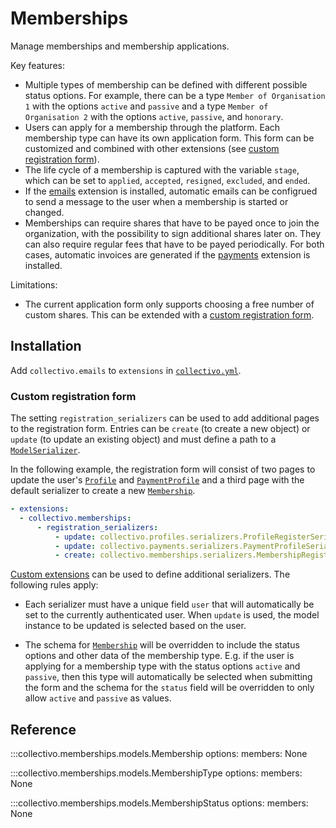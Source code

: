 # Memberships

Manage memberships and membership applications.

Key features:

- Multiple types of membership can be defined with different possible status options. For example, there can be a type `Member of Organisation 1` with the options `active` and `passive` and a type `Member of Organisation 2` with the options `active`, `passive`, and `honorary`.
- Users can apply for a membership through the platform. Each membership type can have its own application form. This form can be customized and combined with other extensions (see [custom registration form](#custom-registration-form)).
- The life cycle of a membership is captured with the variable `stage`, which can be set to `applied`, `accepted`, `resigned`, `excluded`, and `ended`.
- If the [emails](emails.md) extension is installed, automatic emails can be configrued to send a message to the user when a membership is started or changed.
- Memberships can require shares that have to be payed once to join the organization, with the possibility to sign additional shares later on. They can also require regular fees that have to be payed periodically. For both cases, automatic invoices are generated if the [payments](payments.md) extension is installed.

Limitations:

- The current application form only supports choosing a free number of custom shares. This can be extended with a [custom registration form](#custom-registration-form).

## Installation

Add `collectivo.emails` to `extensions` in [`collectivo.yml`](../reference.md#settings).

### Custom registration form

The setting `registration_serializers` can be used to add additional pages to the registration form. Entries can be `create` (to create a new object) or `update` (to update an existing object) and must define a path to a [`ModelSerializer`](https://www.django-rest-framework.org/api-guide/serializers/).

In the following example, the registration form will consist of two pages to update the user's [`Profile`](profiles.md) and [`PaymentProfile`](payments.md) and a third page with the default serializer to create a new [`Membership`](#collectivo.memberships.models.Membership).

```yaml title="collectivo.yml"
- extensions:
  - collectivo.memberships:
      - registration_serializers:
          - update: collectivo.profiles.serializers.ProfileRegisterSerializer
          - update: collectivo.payments.serializers.PaymentProfileSerializer
          - create: collectivo.memberships.serializers.MembershipRegisterSerializer
```

[Custom extensions](../development.md#backend-extensions) can be used to define additional serializers. The following rules apply:

- Each serializer must have a unique field `user` that will automatically be set to the currently authenticated user. When `update` is used, the model instance to be updated is selected based on the user.

- The schema for [`Membership`](#collectivo.memberships.models.Membership) will be overridden to include the status options and other data of the membership type. E.g. if the user is applying for a membership type with the status options `active` and `passive`, then this type will automatically be selected when submitting the form and the schema for the `status` field will be overridden to only allow `active` and `passive` as values.

## Reference

:::collectivo.memberships.models.Membership
    options:
        members: None

:::collectivo.memberships.models.MembershipType
    options:
        members: None

:::collectivo.memberships.models.MembershipStatus
    options:
        members: None
